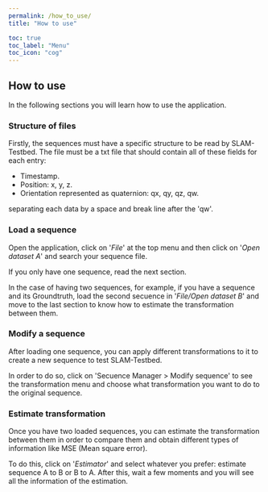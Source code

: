 ```yaml
---
permalink: /how_to_use/
title: "How to use"

toc: true
toc_label: "Menu"
toc_icon: "cog"
---
```



## How to use

In the following sections you will learn how to use the application.

### Structure of files

Firstly, the sequences must have a specific structure to be read by SLAM-Testbed. The file must be a txt file that should contain all of these fields for each entry:

- Timestamp.
- Position: x, y, z.
- Orientation represented as quaternion: qx, qy, qz, qw.

separating each data by a space and break line after the 'qw'. 

### Load a sequence

Open the application, click on '*File*' at the top menu and then click on '*Open dataset A*' and search your sequence file.

If you only have one sequence, read the next section.

In the case of having two sequences, for example, if you have a sequence and its Groundtruth, load the second secuence in '*File/Open dataset B*' and move to the last section to know how to estimate the transformation between them.
 
### Modify a sequence

After loading one sequence, you can apply different transformations to it to create a new sequence to test SLAM-Testbed.

In order to do so, click on 'Secuence Manager > Modify sequence' to see the transformation menu and choose what transformation you want to do to the original sequence.

### Estimate transformation

Once you have two loaded sequences, you can estimate the transformation between them in order to compare them and obtain different types of information like MSE (Mean square error).

To do this, click on '*Estimator*' and select whatever you prefer: estimate sequence A to B or B to A. After this, wait a few moments and you will see all the information of the estimation.
